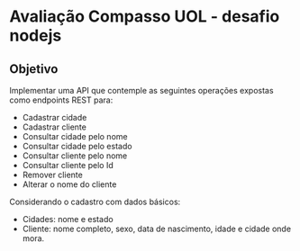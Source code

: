 # Avaliação Compasso UOL - desafio nodejs

## Objetivo

Implementar uma API que contemple as seguintes operações expostas como endpoints REST para:

- Cadastrar cidade
- Cadastrar cliente
- Consultar cidade pelo nome
- Consultar cidade pelo estado
- Consultar cliente pelo nome
- Consultar cliente pelo Id
- Remover cliente
- Alterar o nome do cliente

Considerando o cadastro com dados básicos:

- Cidades: nome e estado
- Cliente: nome completo, sexo, data de nascimento, idade e cidade onde mora.

